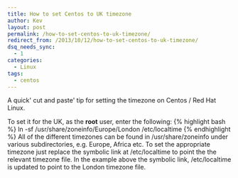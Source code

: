 ```yaml
---
title: How to set Centos to UK timezone
author: Kev
layout: post
permalink: /how-to-set-centos-to-uk-timezone/
redirect_from: /2013/10/12/how-to-set-centos-to-uk-timezone/
dsq_needs_sync:
  - 1
categories:
  - Linux
tags:
  - centos
---
```

A quick' cut and paste' tip for setting the timezone on Centos / Red Hat Linux.

To set it for the UK, as the **root** user, enter the following:
{% highlight bash %}
ln -sf /usr/share/zoneinfo/Europe/London /etc/localtime
{% endhighlight %}
All of the different timezones can be found in /usr/share/zoneinfo under various subdirectories, e.g. Europe, Africa etc. To set the appropriate timezone just replace the symbolic link at /etc/localtime to point the the relevant timezone file. In the example above the symbolic link, /etc/localtime is updated to point to the London timezone file.
